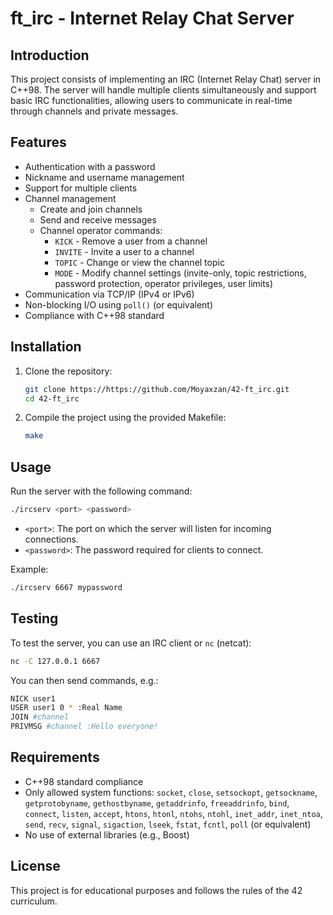 # ft_irc - Internet Relay Chat Server

## Introduction
This project consists of implementing an IRC (Internet Relay Chat) server in C++98. The server will handle multiple clients simultaneously and support basic IRC functionalities, allowing users to communicate in real-time through channels and private messages.

## Features
- Authentication with a password
- Nickname and username management
- Support for multiple clients
- Channel management
  - Create and join channels
  - Send and receive messages
  - Channel operator commands:
    - `KICK` - Remove a user from a channel
    - `INVITE` - Invite a user to a channel
    - `TOPIC` - Change or view the channel topic
    - `MODE` - Modify channel settings (invite-only, topic restrictions, password protection, operator privileges, user limits)
- Communication via TCP/IP (IPv4 or IPv6)
- Non-blocking I/O using `poll()` (or equivalent)
- Compliance with C++98 standard

## Installation
1. Clone the repository:
   ```sh
   git clone https://https://github.com/Moyaxzan/42-ft_irc.git
   cd 42-ft_irc
   ```
2. Compile the project using the provided Makefile:
   ```sh
   make
   ```

## Usage
Run the server with the following command:
```sh
./ircserv <port> <password>
```
- `<port>`: The port on which the server will listen for incoming connections.
- `<password>`: The password required for clients to connect.

Example:
```sh
./ircserv 6667 mypassword
```

## Testing
To test the server, you can use an IRC client or `nc` (netcat):
```sh
nc -C 127.0.0.1 6667
```
You can then send commands, e.g.:
```sh
NICK user1
USER user1 0 * :Real Name
JOIN #channel
PRIVMSG #channel :Hello everyone!
```

## Requirements
- C++98 standard compliance
- Only allowed system functions: `socket`, `close`, `setsockopt`, `getsockname`, `getprotobyname`, `gethostbyname`, `getaddrinfo`, `freeaddrinfo`, `bind`, `connect`, `listen`, `accept`, `htons`, `htonl`, `ntohs`, `ntohl`, `inet_addr`, `inet_ntoa`, `send`, `recv`, `signal`, `sigaction`, `lseek`, `fstat`, `fcntl`, `poll` (or equivalent)
- No use of external libraries (e.g., Boost)

## License
This project is for educational purposes and follows the rules of the 42 curriculum.

